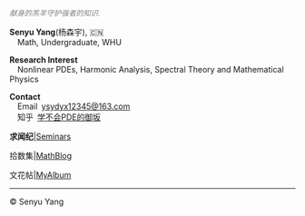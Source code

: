 <style>
.bjimg{
  position: fixed;
  top: 0;
  left: 0;
  width:100%;
height:100%;
min-width: 1000px;
z-index:-10;
zoom: 1;
  background-image: url();
  background-repeat: no-repeat;
  background-size: contain;
  background-position: center 0;
  opacity: 0.3;
  }
</style>
<head>    
<script src="https://cdn.mathjax.org/mathjax/latest/MathJax.js?config=TeX-AMS-MML_HTMLorMML" type="text/javascript"></script>
<script type="text/x-mathjax-config">
MathJax.Hub.Config({
        tex2jax: {
        skipTags: ['script', 'noscript', 'style', 'textarea', 'pre'],
        inlineMath: [['$','$']]
        }
});
</script>
</head>
<div class="bjimg"></div>

*<font size="2" color="grey">献身的羔羊守护强者的知识.</font>* <br/>

<b>Senyu Yang</b>(杨森宇), 🇨🇳<br>
 &emsp;Math, Undergraduate, WHU<br>
 
<b>Research Interest</b> <br> 
&emsp;Nonlinear PDEs, Harmonic Analysis, Spectral Theory and Mathematical Physics<br/>

<b>Contact</b> <br> 
&emsp;Email&ensp;ysydyx12345@163.com<br>
&emsp;知乎&ensp;[学不会PDE的御坂](https://www.zhihu.com/people/syy-24-75)<br>

<strong>求闻纪</strong>\|[Seminars](https://SenyuYangPDELearner.github.io/seminars/)<br/>

拾数集\|[MathBlog](https://SenyuYangPDELearner.github.io/blog)<br/>

文花帖\|[MyAlbum](https://senyuyangpdelearner.github.io/record)

<hr style="height:1px">

&copy; Senyu Yang
